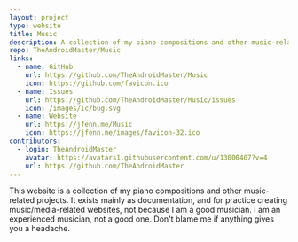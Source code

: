```yaml
---
layout: project
type: website
title: Music
description: A collection of my piano compositions and other music-related projects.
repo: TheAndroidMaster/Music
links:
  - name: GitHub
    url: https://github.com/TheAndroidMaster/Music
    icon: https://github.com/favicon.ico
  - name: Issues
    url: https://github.com/TheAndroidMaster/Music/issues
    icon: /images/ic/bug.svg
  - name: Website
    url: https://jfenn.me/Music
    icon: https://jfenn.me/images/favicon-32.ico
contributors:
  - login: TheAndroidMaster
    avatar: https://avatars1.githubusercontent.com/u/13000407?v=4
    url: https://github.com/TheAndroidMaster
---
```


This website is a collection of my piano compositions and other music-related projects. It exists mainly as documentation, and for practice creating music/media-related websites, not because I am a good musician. I am an experienced musician, not a good one. Don't blame me if anything gives you a headache.
